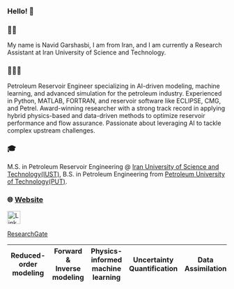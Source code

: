 ### Hello! 👋

### 👨🏻
  My name is Navid Garshasbi, I am from Iran, and I am currently a Research Assistant at Iran University of Science and Technology.
### 👨🏻‍🔬
  Petroleum Reservoir Engineer specializing in AI-driven modeling, machine learning, and advanced simulation for the petroleum industry. Experienced in Python, MATLAB, FORTRAN, and reservoir software like ECLIPSE, CMG, and Petrel. Award-winning researcher with a strong track record in applying hybrid physics-based and data-driven methods to optimize reservoir performance and flow assurance. Passionate about leveraging AI to tackle complex upstream challenges.
### 🎓 
  M.S. in Petroleum Reservoir Engineering @ [Iran University of Science and Technology(IUST)](https://www.topuniversities.com/universities/iran-university-science-technology), B.S. in Petroleum Engineering from [Petroleum University of Technology(PUT)](https://www.scimagoir.com/rankings.php?sector=Higher+educ.&area=1907&ranking=Overall&country=all).


### 🌐 [Website](https://sites.google.com/view/navidgarshasbi/page)

<a href="https://www.linkedin.com/in/navidgarshasbi" target="_blank">
  <img src="https://img.icons8.com/color/48/000000/linkedin.png" alt="LinkedIn" width="30" height="30"/>
</a>

[ResearchGate](https://www.researchgate.net/profile/Navid-Garshasbi?ev=hdr_xprf)

| Reduced-order modeling  | Forward & Inverse modeling  | Physics-informed machine learning | Uncertainty Quantification  | Data Assimilation  | Control & Optimization |
|------------- | ------------- | ------------- |------------- | ------------- | ------------- |
